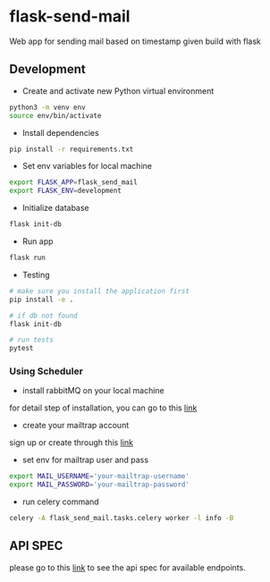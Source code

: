 # flask-send-mail

Web app for sending mail based on timestamp given build with flask

## Development

- Create and activate new Python virtual environment

```bash
python3 -m venv env
source env/bin/activate
```

- Install dependencies

```bash
pip install -r requirements.txt
```

- Set env variables for local machine

```bash
export FLASK_APP=flask_send_mail
export FLASK_ENV=development
```

- Initialize database

```bash
flask init-db
```

- Run app

```bash
flask run
```

- Testing

```bash
# make sure you install the application first
pip install -e .

# if db not found
flask init-db

# run tests
pytest
```

### Using Scheduler

- install rabbitMQ on your local machine

for detail step of installation, you can go to
this [link](https://docs.celeryproject.org/en/stable/getting-started/brokers/rabbitmq.html#installing-the-rabbitmq-server)

- create your mailtrap account

sign up or create through this [link](https://mailtrap.io/register/signup)

- set env for mailtrap user and pass
```bash
export MAIL_USERNAME='your-mailtrap-username'
export MAIL_PASSWORD='your-mailtrap-password'
```

- run celery command

```bash
celery -A flask_send_mail.tasks.celery worker -l info -B
```

## API SPEC

please go to this [link](flask-send_mail/API_SPEC.md) to see the api spec for available endpoints.